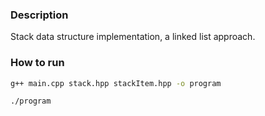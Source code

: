 ### Description
Stack data structure implementation, a linked list approach.

### How to run

```bash
g++ main.cpp stack.hpp stackItem.hpp -o program
```

```bash
./program
```
